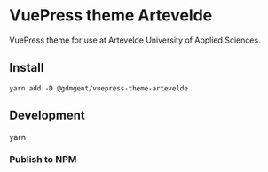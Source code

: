 # VuePress theme Artevelde

VuePress theme for use at Artevelde University of Applied Sciences.

## Install

    yarn add -D @gdmgent/vuepress-theme-artevelde


## Development

yarn 


### Publish to NPM
